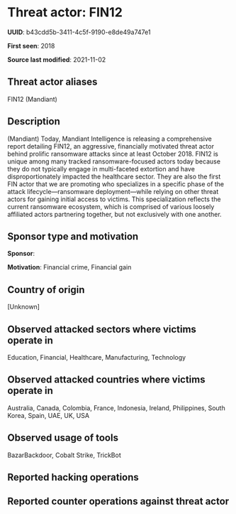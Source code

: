 # Threat actor: FIN12

**UUID**: b43cdd5b-3411-4c5f-9190-e8de49a747e1

**First seen**: 2018

**Source last modified**: 2021-11-02

## Threat actor aliases

FIN12 (Mandiant)

## Description

(Mandiant) Today, Mandiant Intelligence is releasing a comprehensive report detailing FIN12, an aggressive, financially motivated threat actor behind prolific ransomware attacks since at least October 2018. FIN12 is unique among many tracked ransomware-focused actors today because they do not typically engage in multi-faceted extortion and have disproportionately impacted the healthcare sector. They are also the first FIN actor that we are promoting who specializes in a specific phase of the attack lifecycle—ransomware deployment—while relying on other threat actors for gaining initial access to victims. This specialization reflects the current ransomware ecosystem, which is comprised of various loosely affiliated actors partnering together, but not exclusively with one another.

## Sponsor type and motivation

**Sponsor**: 

**Motivation**: Financial crime, Financial gain


## Country of origin

[Unknown]

## Observed attacked sectors where victims operate in

Education, Financial, Healthcare, Manufacturing, Technology

## Observed attacked countries where victims operate in

Australia, Canada, Colombia, France, Indonesia, Ireland, Philippines, South Korea, Spain, UAE, UK, USA

## Observed usage of tools

BazarBackdoor, Cobalt Strike, TrickBot

## Reported hacking operations



## Reported counter operations against threat actor





